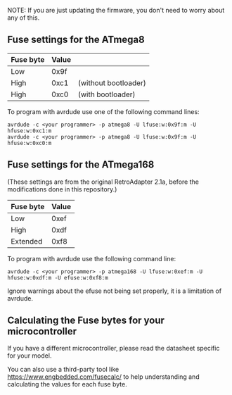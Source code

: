 NOTE: If you are just updating the firmware, you don't need to worry about any of this.

Fuse settings for the ATmega8
-----------------------------

| Fuse byte | Value |                      |
|:----------|-------|----------------------|
| Low       |  0x9f |                      |
| High      |  0xc1 | (without bootloader) |
| High      |  0xc0 | (with bootloader)    |

To program with avrdude use one of the following command lines:

    avrdude -c <your programmer> -p atmega8 -U lfuse:w:0x9f:m -U hfuse:w:0xc1:m
    avrdude -c <your programmer> -p atmega8 -U lfuse:w:0x9f:m -U hfuse:w:0xc0:m

Fuse settings for the ATmega168
-------------------------------

(These settings are from the original RetroAdapter 2.1a, before the modifications done in this repository.)

| Fuse byte | Value |
|:----------|-------|
| Low       |  0xef |
| High      |  0xdf |
| Extended  |  0xf8 |

To program with avrdude use the following command line:

    avrdude -c <your programmer> -p atmega168 -U lfuse:w:0xef:m -U hfuse:w:0xdf:m -U efuse:w:0xf8:m

Ignore warnings about the efuse not being set properly, it is a limitation of avrdude.

Calculating the Fuse bytes for your microcontroller
---------------------------------------------------

If you have a different microcontroller, please read the datasheet specific for your model.

You can also use a third-party tool like <https://www.engbedded.com/fusecalc/> to help understanding and calculating the values for each fuse byte.
